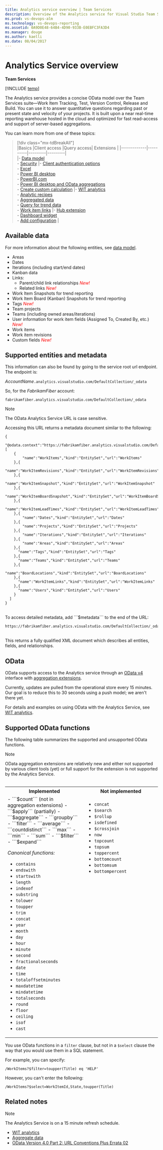 ```yaml
---
title: Analytics service overview | Team Services  
description: Overview of the Analytics service for Visual Studio Team Services 
ms.prod: vs-devops-alm
ms.technology: vs-devops-reporting
ms.assetid: 0A9D0E48-64B4-4D90-933B-E0EBFC3FA3D4  
ms.manager: douge
ms.author: kaelli
ms.date: 08/04/2017
---
```


# Analytics Service overview  


**Team Services**  

[!INCLUDE [temp](../_shared/analytics-preview.md)]  

The Analytics service provides a concise OData model over the Team Services suite&mdash;Work Item Tracking, Test, Version Control, Release and Build. You can use it to answer quantitative questions regarding past or present state and velocity of your projects. It is built upon a near real-time reporting warehouse hosted in the cloud and optimized for fast read-access and support of server-based aggregations.  

You can learn more from one of these topics:


> [!div class="mx-tdBreakAll"]  
> |Basics  |Client access |Query access|  Extensions | 
> |-------------|----------|---------|---------|     
> |- [Data model](data-model-analytics-service.md)<br/>- [Security](analytics-security.md) |- [Client authentication options](client-authentication-options.md)<br/>- [Excel](access-analytics-excel.md)<br/>- [Power BI desktop](access-analytics-power-bi.md)<br/>- [PowerBI.com](publishing-power-bi-desktop-to-power-bi.md)<br/>- [Power BI desktop and OData aggregations](using-odata-aggregations-with-power-bi-desktop.md)<br/>- [Create custom calculation](custom-calculations.md)  |- [WIT analytics](wit-analytics.md)<br/>- [Analytic recipes](analytics-recipes.md)<br/>- [Aggregated data](aggregated-data-analytics.md)<br/>- [Query for trend data](querying-for-trend-data.md)<br/>- [Work item links](work-item-links.md) |- [Hub extension](building-extension-against-analytics-service.md)<br/>- [Dashboard widget](widget-extensions-against-analytics-service.md)<br/>- [Add configuration](widget-extension-against-analytics-service-configuration.md) | 
  
## Available data

For more information about the following entities, see [data model](data-model-analytics-service.md).  

- Areas  
- Dates  
- Iterations (including start/end dates)  
- Kanban data  
- Links:  
	- Parent/child link relationships <font style="color: red">*New!* </font>  
	- Related links <font style="color: red">*New!* </font>  
- Work Item Snapshots for trend reporting
- Work Item Board (Kanban) Snapshots for trend reporting
- Tags <font style="color: red">*New!* </font>  
- Team projects  
- Teams (including owned areas/iterations)  
- User information for work item fields (Assigned To, Created By, etc.) <font style="color: red">*New!* </font>  
- Work items  
- Work item revisions
- Custom fields <font style="color: red">*New!* </font>  


## Supported entities and metadata

This information can also be found by going to the service root url endpoint. The endpoint is:  

*AccountName*```.analytics.visualstudio.com/DefaultCollection/_odata   ``` 

So, for the *FabrikamFiber* account:   

```
fabrikamfiber.analytics.visualstudio.com/DefaultCollection/_odata   
``` 

>[!NOTE]  
>The OData Analytics Service URL is case sensitive.  

Accessing this URL returns a metadata document similar to the following:  

```
{
    "@odata.context":"https://fabrikamfiber.analytics.visualstudio.com/DefaultCollection/_odata/$metadata","value":[
    {
        "name":"WorkItems","kind":"EntitySet","url":"WorkItems"
    },{
        "name":"WorkItemRevisions","kind":"EntitySet","url":"WorkItemRevisions"
    },{
        "name":"WorkItemSnapshot","kind":"EntitySet","url":"WorkItemSnapshot"
    },{
        "name":"WorkItemBoardSnapshot","kind":"EntitySet","url":"WorkItemBoardSnapshot"
    },{
        "name":"WorkItemLeadTimes","kind":"EntitySet","url":"WorkItemLeadTimes"
    },{
        "name":"Dates","kind":"EntitySet","url":"Dates"
    },{
        "name":"Projects","kind":"EntitySet","url":"Projects"
    },{
        "name":"Iterations","kind":"EntitySet","url":"Iterations"
    },{
        "name":"Areas","kind":"EntitySet","url":"Areas"
    },{
      "name":"Tags","kind":"EntitySet","url":"Tags"
    },{
      "name":"Teams","kind":"EntitySet","url":"Teams"
    },{
      "name":"BoardLocations","kind":"EntitySet","url":"BoardLocations"
    },{
      "name":"WorkItemLinks","kind":"EntitySet","url":"WorkItemLinks"
    },{
      "name":"Users","kind":"EntitySet","url":"Users"
    }
  ]
}
```
<br/>
To access detailed metadata, add ```$metadata``` to the end of the URL:  

```
https://fabrikamfiber.analytics.visualstudio.com/DefaultCollection/_odata/$metadata
```
<br/>
This returns a fully qualified XML document which describes all entities, fields, and relationships.  

## OData

OData supports access to the Analytics service through an [OData v4](http://docs.oasis-open.org/odata/odata/v4.0/odata-v4.0-part2-url-conventions.html) 
interface with [aggregation extensions](http://docs.oasis-open.org/odata/odata-data-aggregation-ext/v4.0/cs01/odata-data-aggregation-ext-v4.0-cs01.html).

Currently, updates are pulled from the operational store every 15 minutes. Our goal is to reduce this to 30 seconds using a push model; we aren't there yet.

For details and examples on using OData with the Analytics Service, see [WIT analytics](wit-analytics.md).


## Supported OData functions  

The following table summarizes the supported and unsupported OData functions.  

> [!NOTE]  
> OData aggregation extensions are relatively new and either not supported by various client tools (yet) or full support for the extension is not supported by the Analytics Service.  
  

<table>
<tbody valign="top">
<tr>
<th width="35%">Implemented </th>
<th width="35%">Not implemented</th>
</tr>
<tr>
<td>
- ```$count``` (not in aggregation extensions)  
- ```$apply``` (partially)  
- ```$aggregate```  
- ```groupby```  
- ```filter```  
- ```average```  
- ```countdistinct```  
- ```max```  
- ```min```    
- ```sum```  
- ```$filter```  
- ```$expand```  

*Canonical functions:*   
- ```contains```  
- ```endswith```  
- ```startswith```  
- ```length```  
- ```indexof```  
- ```substring```  
- ```tolower```  
- ```toupper```  
- ```trim```  
- ```concat```  
- ```year```  
- ```month```  
- ```day```  
- ```hour```  
- ```minute```  
- ```second```  
- ```fractionalseconds```  
- ```date```  
- ```time```  
- ```totaloffsetminutes```  
- ```maxdatetime```  
- ```mindatetime```  
- ```totalseconds```  
- ```round```  
- ```floor```  
- ```ceiling```  
- ```isof```  
- ```cast```  

</td>
<td>

- ```concat```  
- ```$search```  
- ```$rollup```  
- ```isdefined```  
- ```$crossjoin```  
- ```now```  
- ```topcount```  
- ```topsum```  
- ```toppercent```  
- ```bottomcount```  
- ```bottomsum```  
- ```bottompercent```  
</td>
</tr>
</tbody>
</table>  


You use OData functions in a ```filter``` clause, but not in a ```$select``` clause the way that you would use them in a SQL statement.  

For example, you can specify:  

```
/WorkItems?$filter=toupper(Title) eq 'HELP' 
```
However, you can't enter the following: 
```
/WorkItems?$select=WorkItemId,State,toupper(Title)
```  

## Related notes  
>[!NOTE]  
>The Analytics Service is on a 15 minute refresh schedule.  

- [WIT analytics](wit-analytics.md)  
- [Aggregate data](aggregated-data-analytics.md)  
- [OData Version 4.0 Part 2: URL Conventions Plus Errata 02](http://docs.oasis-open.org/odata/odata/v4.0/errata02/os/complete/part2-url-conventions/odata-v4.0-errata02-os-part2-url-conventions-complete.html)  


<!---

### Data to be made available 
We are planning to provide access to the following data in future updates:  
Group security data (groups and contained users/groups)  
Capacity  
Process settings  
Team settings  
WIT long text fields  

-->
